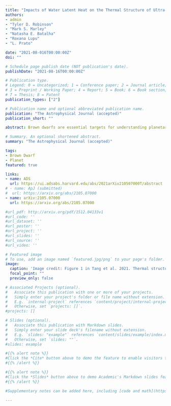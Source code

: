 ```yaml
---
title: "Impacts of Water Latent Heat on the Thermal Structure of Ultra-Cool Objects: Brown Dwarfs and Free-Floating Planets"
authors:
- admin
- "Tyler D. Robinson"
- "Mark S. Marley"
- "Natasha E. Batalha"
- "Roxana Lupu"
- "L. Prato"

date: "2021-08-016T00:00:00Z"
doi: ""

# Schedule page publish date (NOT publication's date).
publishDate: "2021-08-16T00:00:00Z"

# Publication type.
# Legend: 0 = Uncategorized; 1 = Conference paper; 2 = Journal article;
# 3 = Preprint / Working Paper; 4 = Report; 5 = Book; 6 = Book section;
# 7 = Thesis; 8 = Patent
publication_types: ["2"]

# Publication name and optional abbreviated publication name.
publication: "The Astrophysical Journal (accepted)"
publication_short: ""

abstract: Brown dwarfs are essential targets for understanding planetary and sub-stellar atmospheres across a wide range of thermal and chemical conditions. As surveys continue to probe ever deeper, and as observing capabilities continue to improve, the number of known Y dwarfs\,---\,the coldest class of sub-stellar objects, with effective temperatures below about 600\,K\,---\,is rapidly growing. Critically, this class of ultra-cool objects has atmospheric conditions that overlap with Solar System worlds and, as a result, tools and ideas developed from studying Earth, Jupiter, Saturn and other nearby worlds are well-suited for application to sub-stellar atmospheres. To that end, we developed a one-dimensional (vertical) atmospheric structure model for ultra-cool objects that includes moist adiabatic convection, as this is an important process for many Solar System planets. Application of this model across a range of effective temperatures (350, 300, 250, 200\,K), metallicities ([M/H] of 0.0, 0.5, 0.7, 1.5), and gravities (\logg of 4.0, 4.5, 4.7, 5.0) demonstrates strong impacts of water latent heat release on simulated temperature-pressure profiles. At the highest metallicities, water vapor mixing ratios reach an Earth-like 3\%, with associated major alterations to the thermal structure in the atmospheric regions where water condenses. Spectroscopic and photometric signatures of metallicity and moist convection should be readily detectable at near- and mid-infrared wavelengths, especially with {\it James Webb Space Telescope} observations, and can help indicate the formation history of an object.

# Summary. An optional shortened abstract.
summary: "The Astrophysical Journal (accepted)"

tags:
- Brown Dwarf
- Planet
featured: true

links:
- name: ADS
  url: https://ui.adsabs.harvard.edu/abs/2021arXiv210507000T/abstract
# - name: ApJ (submitted)
#  url: https://arxiv.org/abs/2105.07000
- name: arXiv:2105.07000
  url: https://arxiv.org/abs/2105.07000

#url_pdf: http://arxiv.org/pdf/1512.04133v1
#url_code: ''
#url_dataset: ''
#url_poster: ''
#url_project: ''
#url_slides: ''
#url_source: ''
#url_video: ''

# Featured image
# To use, add an image named `featured.jpg/png` to your page's folder.
image:
  caption: 'Image credit: Figure 1 in Tang et al. 2021. Thermal structure profiles from converged solutions of the radiative-convective model at logg = 4.0 for YB ([M/H] of 0.0, here) and YP ([M/H] of 0.7 and 1.5) cases.'
  focal_point: ""
  preview_only: false

# Associated Projects (optional).
#   Associate this publication with one or more of your projects.
#   Simply enter your project's folder or file name without extension.
#   E.g. `internal-project` references `content/project/internal-project/index.md`.
#   Otherwise, set `projects: []`.
#projects: []

# Slides (optional).
#   Associate this publication with Markdown slides.
#   Simply enter your slide deck's filename without extension.
#   E.g. `slides: "example"` references `content/slides/example/index.md`.
#   Otherwise, set `slides: ""`.
#slides: example

#{{% alert note %}}
#Click the *Cite* button above to demo the feature to enable visitors to import publication metadata into their reference #management software.
#{{% /alert %}}

#{{% alert note %}}
#Click the *Slides* button above to demo Academic's Markdown slides feature.
#{{% /alert %}}

#Supplementary notes can be added here, including [code and math](https://sourcethemes.com/academic/docs/writing-markdown-#latex/).

---
```

